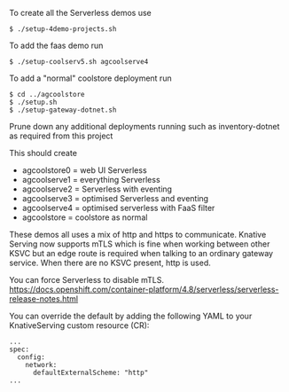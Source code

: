 To create all the Serverless demos use 
```
$ ./setup-4demo-projects.sh
```

To add the faas demo run 
```
$ ./setup-coolserv5.sh agcoolserve4
```
To add a "normal" coolstore deployment run
```
$ cd ../agcoolstore
$ ./setup.sh
$ ./setup-gateway-dotnet.sh
```
Prune down any additional deployments running such as inventory-dotnet as required from this project

This should create 
- agcoolstore0 = web UI Serverless
- agcoolserve1 = everything Serverless
- agcoolserve2 = Serverless with eventing
- agcoolserve3 = optimised Serverless and eventing
- agcoolserve4 = optimised serverless with FaaS filter
- agcoolstore = coolstore as normal

These demos all uses a mix of http and https to communicate. Knative Serving now supports mTLS which is fine when working between 
other KSVC but an edge route is required when talking to an ordinary gateway service. When there are no KSVC present, http is used.

You can force Serverless to disable mTLS. https://docs.openshift.com/container-platform/4.8/serverless/serverless-release-notes.html

You can override the default by adding the following YAML to your KnativeServing custom resource (CR):

```
...
spec:
  config:
    network:
      defaultExternalScheme: "http"
...
```
